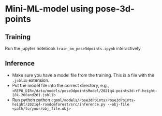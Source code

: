 # Mini-ML-model using pose-3d-points

## Training

Run the jupyter notebook `train_on_pose3dpoints.ipynb` interactively.

## Inference

* Make sure you have a model file from the training. This is a file with the `.joblib` extension.
* Put the model file into the correct directory, e.g., `<REPO_DIR>/data/models/pose3dpointsModel/2021q4-points3d-rf-height-28k-200and201.joblib`
* Run python python `cgmml/models/Pose3dPoints/Pose3dPoints-height/2021q4-randomforest/src/inference.py --obj-file <path/to/your/obj_file.obj>`
